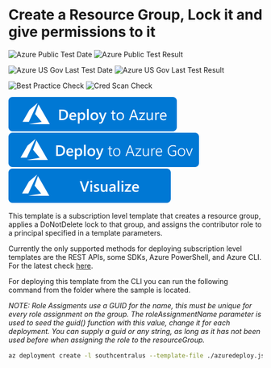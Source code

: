 # Create a Resource Group, Lock it and give permissions to it

![Azure Public Test Date](https://azurequickstartsservice.blob.core.windows.net/badges/subscription-level-deployments/create-rg-lock-role-assignment/PublicLastTestDate.svg)
![Azure Public Test Result](https://azurequickstartsservice.blob.core.windows.net/badges/subscription-level-deployments/create-rg-lock-role-assignment/PublicDeployment.svg)

![Azure US Gov Last Test Date](https://azurequickstartsservice.blob.core.windows.net/badges/subscription-level-deployments/create-rg-lock-role-assignment/FairfaxLastTestDate.svg)
![Azure US Gov Last Test Result](https://azurequickstartsservice.blob.core.windows.net/badges/subscription-level-deployments/create-rg-lock-role-assignment/FairfaxDeployment.svg)

![Best Practice Check](https://azurequickstartsservice.blob.core.windows.net/badges/subscription-level-deployments/create-rg-lock-role-assignment/BestPracticeResult.svg)
![Cred Scan Check](https://azurequickstartsservice.blob.core.windows.net/badges/subscription-level-deployments/create-rg-lock-role-assignment/CredScanResult.svg)

[![Deploy To Azure](https://raw.githubusercontent.com/Azure/azure-quickstart-templates/master/1-CONTRIBUTION-GUIDE/images/deploytoazure.svg?sanitize=true)](https://portal.azure.com/#create/Microsoft.Template/uri/https%3A%2F%2Fraw.githubusercontent.com%2FAzure%2Fazure-quickstart-templates%2Fmaster%2Fsubscription-level-deployments%2Fcreate-rg-lock-role-assignment%2Fazuredeploy.json)
[![Deploy To Azure US Gov](https://raw.githubusercontent.com/Azure/azure-quickstart-templates/master/1-CONTRIBUTION-GUIDE/images/deploytoazuregov.svg?sanitize=true)](https://portal.azure.us/#create/Microsoft.Template/uri/https%3A%2F%2Fraw.githubusercontent.com%2FAzure%2Fazure-quickstart-templates%2Fmaster%2Fsubscription-level-deployments%2Fcreate-rg-lock-role-assignment%2Fazuredeploy.json)
[![Visualize](https://raw.githubusercontent.com/Azure/azure-quickstart-templates/master/1-CONTRIBUTION-GUIDE/images/visualizebutton.svg?sanitize=true)](http://armviz.io/#/?load=https%3A%2F%2Fraw.githubusercontent.com%2FAzure%2Fazure-quickstart-templates%2Fmaster%2Fsubscription-level-deployments%2Fcreate-rg-lock-role-assignment%2Fazuredeploy.json)

This template is a subscription level template that creates a resource group, applies a DoNotDelete lock to that group, and assigns the contributor role to a principal specified in a template parameters.

Currently the only supported methods for deploying subscription level templates are the REST APIs, some SDKs, Azure PowerShell, and Azure CLI.  For the latest check [here](https://docs.microsoft.com/azure/azure-resource-manager/templates/deploy-to-subscription).

For deploying this template from the CLI you can run the following command from the folder where the sample is located.

<i>NOTE: Role Assigments use a GUID for the name, this must be unique for every role assignment on the group.  The roleAssignmentName parameter is used to seed the guid() function with this value, change it for each deployment.  You can supply a guid or any string, as long as it has not been used before when assigning the role to the resourceGroup.
</i>

```bash
az deployment create -l southcentralus --template-file ./azuredeploy.json --parameters roleAssignmentName={random seed}
```

